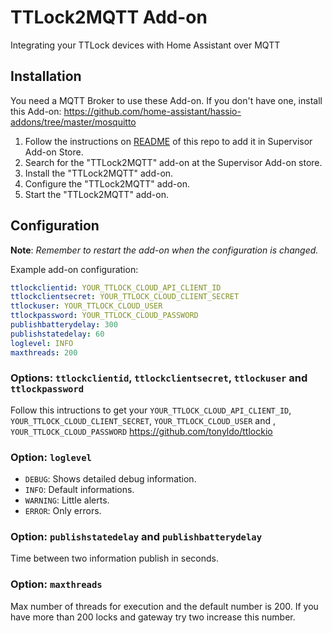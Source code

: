 # TTLock2MQTT Add-on

Integrating your TTLock devices with Home Assistant over MQTT

## Installation

You need a MQTT Broker to use these Add-on. If you don't have one, install this Add-on:
https://github.com/home-assistant/hassio-addons/tree/master/mosquitto

1. Follow the instructions on [README](https://github.com/leofig-rj/tonyldo-hassio-addons/blob/master/README.md) of this repo to add it in Supervisor Add-on Store.
1. Search for the "TTLock2MQTT" add-on at the Supervisor Add-on store.
1. Install the "TTLock2MQTT" add-on.
1. Configure the "TTLock2MQTT" add-on.
1. Start the "TTLock2MQTT" add-on.

## Configuration

**Note**: _Remember to restart the add-on when the configuration is changed._

Example add-on configuration:

```yaml
ttlockclientid: YOUR_TTLOCK_CLOUD_API_CLIENT_ID
ttlockclientsecret: YOUR_TTLOCK_CLOUD_CLIENT_SECRET
ttlockuser: YOUR_TTLOCK_CLOUD_USER
ttlockpassword: YOUR_TTLOCK_CLOUD_PASSWORD
publishbatterydelay: 300
publishstatedelay: 60
loglevel: INFO
maxthreads: 200
```
### Options: `ttlockclientid`,  `ttlockclientsecret`,  `ttlockuser` and `ttlockpassword` 

Follow this intructions to get your `YOUR_TTLOCK_CLOUD_API_CLIENT_ID`, `YOUR_TTLOCK_CLOUD_CLIENT_SECRET`, `YOUR_TTLOCK_CLOUD_USER` and , `YOUR_TTLOCK_CLOUD_PASSWORD`
https://github.com/tonyldo/ttlockio

### Option: `loglevel`

- `DEBUG`: Shows detailed debug information.
- `INFO`: Default informations.
- `WARNING`: Little alerts.
- `ERROR`:  Only errors.

### Option: `publishstatedelay` and `publishbatterydelay`

Time between two information publish in seconds.

### Option: `maxthreads`

Max number of threads for execution and the default number is 200. If you have more than 200 locks and gateway try two increase this number.
